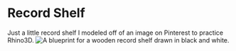 # Record Shelf 

Just a little record shelf I modeled off of an image on Pinterest to practice Rhino3D.
![A blueprint for a wooden record shelf drawn in black and white.](/img/RecordShelf_1.jpg)
